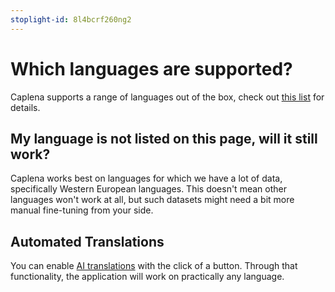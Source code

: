 ```yaml
---
stoplight-id: 8l4bcrf260ng2
---
```


# Which languages are supported?
Caplena supports a range of languages out of the box, check out [this list](https://caplena.com/en/supported-languages/) for details.

## My language is not listed on this page, will it still work?
Caplena works best on languages for which we have a lot of data, specifically Western European languages. This doesn't mean other languages won't work at all, but such datasets might need a bit more manual fine-tuning from your side.

## Automated Translations
You can enable [AI translations](#05-03-Automatic-Translation.md) with the click of a button. Through that functionality, the application will work on practically any language.